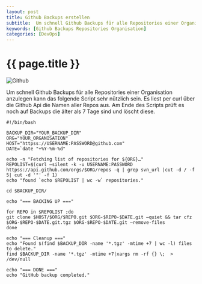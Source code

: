 ```yaml
---
layout: post
title: Github Backups erstellen
subtitle:  Um schnell Github Backups für alle Repositories einer Organisation anzulegen kann das folgende Script sehr nützlich sein. Es liest per curl über die Github Api die Namen aller Repos aus. Am Ende des Scripts prüft es noch auf Backups die älter als 7 Tage sind und löscht diese.
keywords: [Github Backups Repositories Organisation]
categories: [DevOps]
---
```

# {{ page.title }}

![Github](../../img/github-logo.png)

Um schnell Github Backups für alle Repositories einer Organisation anzulegen kann das folgende Script sehr nützlich sein. Es liest per curl über die Github Api die Namen aller Repos aus. Am Ende des Scripts prüft es noch auf Backups die älter als 7 Tage sind und löscht diese.

```
#!/bin/bash

BACKUP_DIR="YOUR_BACKUP_DIR"
ORG="YOUR_ORGANISATION"
HOST="httpss://USERNAME:PASSWORD@github.com"
DATE=`date "+%Y-%m-%d"

echo -n "Fetching list of repositories for ${ORG}…"
REPOLIST=$(curl –silent -k -u USERNAME:PASSWORD httpss://api.github.com/orgs/$ORG/repos -q | grep svn_url |cut -d / -f 5| cut -d '"' -f 1)
echo "found `echo $REPOLIST | wc -w` repositories."

cd $BACKUP_DIR/

echo "=== BACKING UP ==="

for REPO in $REPOLIST ;do
git clone $HOST/$ORG/$REPO.git $ORG-$REPO-$DATE.git –quiet && tar cfz $ORG-$REPO-$DATE.git.tgz $ORG-$REPO-$DATE.git –remove-files
done

echo "=== Cleanup ==="
echo "Found $(find $BACKUP_DIR -name '*.tgz' -mtime +7 | wc -l) files to delete."
find $BACKUP_DIR -name '*.tgz' -mtime +7|xargs rm -rf {} \;  > /dev/null

echo "=== DONE ==="
echo "GitHub backup completed."
```

